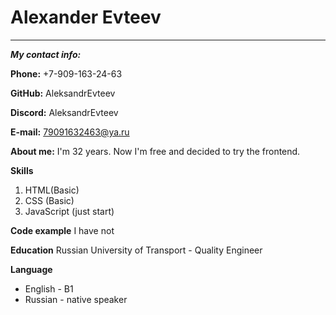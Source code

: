 # Alexander Evteev
***

***My contact info:***

**Phone:**
+7-909-163-24-63

**GitHub:**
AleksandrEvteev

**Discord:**
AleksandrEvteev

**E-mail:**
79091632463@ya.ru

**About me:**
I'm 32 years. Now I'm free and decided to try the frontend.

**Skills**
1. HTML(Basic)
2. CSS (Basic)
3. JavaScript (just start)

**Code example**
I have not

**Education**
Russian University of Transport - Quality Engineer

**Language**
- English - B1
- Russian - native speaker
